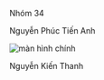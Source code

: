 Nhóm 34

Nguyễn Phúc Tiến Anh

![màn hình chính](https://github.com/tienanhngp/a/blob/master/ManHinhChinh.gif)












Nguyễn Kiến Thanh







